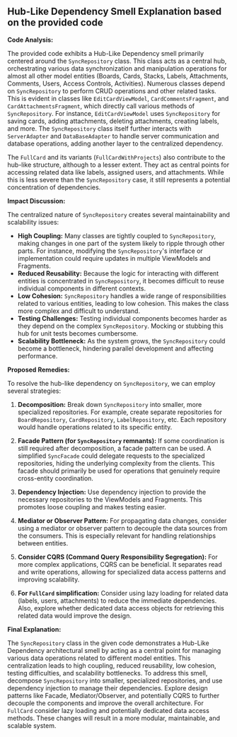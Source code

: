 ## Hub-Like Dependency Smell Explanation based on the provided code

**Code Analysis:**

The provided code exhibits a Hub-Like Dependency smell primarily centered around the `SyncRepository` class. This class acts as a central hub, orchestrating various data synchronization and manipulation operations for almost all other model entities (Boards, Cards, Stacks, Labels, Attachments, Comments, Users, Access Controls, Activities). Numerous classes depend on `SyncRepository` to perform CRUD operations and other related tasks. This is evident in classes like `EditCardViewModel`, `CardCommentsFragment`, and `CardAttachmentsFragment`, which directly call various methods of `SyncRepository`. For instance, `EditCardViewModel` uses `SyncRepository` for saving cards, adding attachments, deleting attachments, creating labels, and more. The `SyncRepository` class itself further interacts with `ServerAdapter` and `DataBaseAdapter` to handle server communication and database operations, adding another layer to the centralized dependency.

The `FullCard` and its variants (`FullCardWithProjects`) also contribute to the hub-like structure, although to a lesser extent. They act as central points for accessing related data like labels, assigned users, and attachments. While this is less severe than the `SyncRepository` case, it still represents a potential concentration of dependencies.

**Impact Discussion:**

The centralized nature of `SyncRepository` creates several maintainability and scalability issues:

-   **High Coupling:** Many classes are tightly coupled to `SyncRepository`, making changes in one part of the system likely to ripple through other parts. For instance, modifying the `SyncRepository`'s interface or implementation could require updates in multiple ViewModels and Fragments.
-   **Reduced Reusability:** Because the logic for interacting with different entities is concentrated in `SyncRepository`, it becomes difficult to reuse individual components in different contexts.
-   **Low Cohesion:** `SyncRepository` handles a wide range of responsibilities related to various entities, leading to low cohesion. This makes the class more complex and difficult to understand.
-   **Testing Challenges:** Testing individual components becomes harder as they depend on the complex `SyncRepository`. Mocking or stubbing this hub for unit tests becomes cumbersome.
-   **Scalability Bottleneck:** As the system grows, the `SyncRepository` could become a bottleneck, hindering parallel development and affecting performance.

**Proposed Remedies:**

To resolve the hub-like dependency on `SyncRepository`, we can employ several strategies:

1. **Decomposition:** Break down `SyncRepository` into smaller, more specialized repositories. For example, create separate repositories for `BoardRepository`, `CardRepository`, `LabelRepository`, etc. Each repository would handle operations related to its specific entity.

2. **Facade Pattern (for `SyncRepository` remnants):** If some coordination is still required after decomposition, a facade pattern can be used. A simplified `SyncFacade` could delegate requests to the specialized repositories, hiding the underlying complexity from the clients. This facade should primarily be used for operations that genuinely require cross-entity coordination.

3. **Dependency Injection:** Use dependency injection to provide the necessary repositories to the ViewModels and Fragments. This promotes loose coupling and makes testing easier.

4. **Mediator or Observer Pattern:** For propagating data changes, consider using a mediator or observer pattern to decouple the data sources from the consumers. This is especially relevant for handling relationships between entities.

5. **Consider CQRS (Command Query Responsibility Segregation):** For more complex applications, CQRS can be beneficial. It separates read and write operations, allowing for specialized data access patterns and improving scalability.

6. **For `FullCard` simplification:** Consider using lazy loading for related data (labels, users, attachments) to reduce the immediate dependencies. Also, explore whether dedicated data access objects for retrieving this related data would improve the design.

**Final Explanation:**

The `SyncRepository` class in the given code demonstrates a Hub-Like Dependency architectural smell by acting as a central point for managing various data operations related to different model entities. This centralization leads to high coupling, reduced reusability, low cohesion, testing difficulties, and scalability bottlenecks. To address this smell, decompose `SyncRepository` into smaller, specialized repositories, and use dependency injection to manage their dependencies. Explore design patterns like Facade, Mediator/Observer, and potentially CQRS to further decouple the components and improve the overall architecture. For `FullCard` consider lazy loading and potentially dedicated data access methods. These changes will result in a more modular, maintainable, and scalable system.

